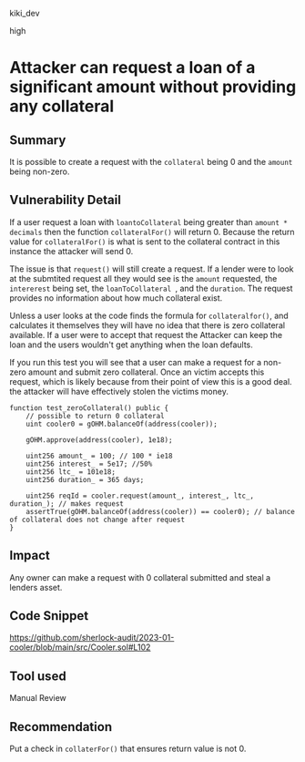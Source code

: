 kiki_dev

high

# Attacker can request a loan of a significant amount without providing any collateral

## Summary
It is possible to create a request with the `collateral` being 0 and the `amount` being non-zero.

## Vulnerability Detail
If a user request a loan with `loantoCollateral` being greater than `amount * decimals` then the function `collateralFor()` will return 0. Because  the return value for `collateralFor()` is what is sent to the collateral contract in this instance the attacker will send 0. 

The issue is that `request()` will still create a request. If a lender were to look at the submtited request all they would see is the `amount` requested, the `intererest` being set, the `loanToCollateral `, and the `duration`. The request provides no information about how much collateral exist. 

Unless a user looks at the code finds the formula for `collateralfor()`, and calculates it themselves they will have no idea that there is zero collateral available. If a user were to accept that request the Attacker can keep the loan and the users wouldn't get anything when the loan defaults. 

If you run this test you will see that a user can make a request for a non-zero amount and submit zero collateral. Once an victim accepts this request, which is likely because from their point of view this is a good deal. the attacker will have effectively stolen the victims money.

    function test_zeroCollateral() public {
        // possible to return 0 collateral
        uint cooler0 = gOHM.balanceOf(address(cooler));

        gOHM.approve(address(cooler), 1e18);

        uint256 amount_ = 100; // 100 * ie18
        uint256 interest_ = 5e17; //50%
        uint256 ltc_ = 101e18;
        uint256 duration_ = 365 days;

        uint256 reqId = cooler.request(amount_, interest_, ltc_, duration_); // makes request
        assertTrue(gOHM.balanceOf(address(cooler)) == cooler0); // balance of collateral does not change after request
    }

## Impact
Any owner can make a request with 0 collateral submitted and steal a lenders asset. 
## Code Snippet
https://github.com/sherlock-audit/2023-01-cooler/blob/main/src/Cooler.sol#L102
## Tool used

Manual Review

## Recommendation
Put a check in `collaterFor()` that ensures return value is not 0.